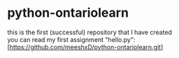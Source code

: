 # python-ontariolearn
this is the first (successful) repository that I have created                                      
you can read my first assignment "hello.py": [https://github.com/meeshxD/python-ontariolearn.git]
